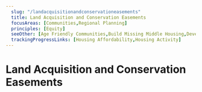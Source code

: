 ```yaml
---
  slug: "/landacquisitionandconservationeasements"
  title: Land Acquisition and Conservation Easements
  focusAreas: [Communities,Regional Planning]
  principles: [Equity]
  seeOther: [Age Friendly Communities,Build Missing Middle Housing,Development without Displacement,]
  trackingProgressLinks: [Housing Affordability,Housing Activity]
---
```

# Land Acquisition and Conservation Easements
